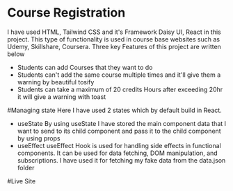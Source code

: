 # Course Registration

 I have used HTML, Tailwind CSS and it's Framework Daisy UI, React in this project. This type of functionality is used in course base websites such as Udemy, Skillshare,
Coursera. Three key Features of this project are written below
- Students can add Courses that they want to do
- Students can't add the same course multiple times and it'll give them a warning by beautiful tosify
- Students can take a maximum of 20 credits Hours after exceeding 20hr it will give a warning with toast

#Managing state
Here I have used 2 states which by default build in React.
- useState
By using useState I have stored the main component data that I want to send to its child component and pass it to the child component by using props
- useEffect
useEffect Hook is used for handling side effects in functional components. It can be used for data fetching, DOM manipulation, and subscriptions. I have used it for fetching my fake data from the data.json folder

#Live Site
